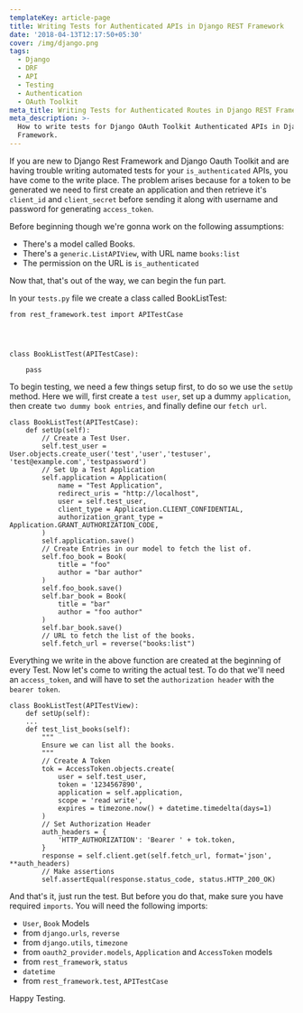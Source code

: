 ```yaml
---
templateKey: article-page
title: Writing Tests for Authenticated APIs in Django REST Framework
date: '2018-04-13T12:17:50+05:30'
cover: /img/django.png
tags:
  - Django
  - DRF
  - API
  - Testing
  - Authentication
  - OAuth Toolkit
meta_title: Writing Tests for Authenticated Routes in Django REST Framework
meta_description: >-
  How to write tests for Django OAuth Toolkit Authenticated APIs in Django REST
  Framework.
---
```

If you are new to Django Rest Framework and Django Oauth Toolkit and are having trouble writing automated tests for your `is_authenticated` APIs, you have come to the write place. The problem arises because for a token to be generated we need to first create an application and then retrieve it's `client_id` and `client_secret` before sending it along with username and password for generating `access_token`.

Before beginning though we're gonna work on the following assumptions:

* There's a model called Books.
* There's a `generic.ListAPIView`, with URL name `books:list` 
* The permission on the URL is `is_authenticated` 

Now that, that's out of the way, we can begin the fun part.

In your `tests.py` file we create a class called BookListTest:

```
from rest_framework.test import APITestCase




class BookListTest(APITestCase):

    pass
```

To begin testing, we need a few things setup first, to do so we use the `setUp` method. Here we will, first create a `test user`, set up a dummy `application`, then create `two dummy book entries`, and finally define our `fetch url`.

```
class BookListTest(APITestCase):
    def setUp(self):
        // Create a Test User.
        self.test_user = User.objects.create_user('test','user','testuser', 'test@example.com','testpassword')
        // Set Up a Test Application
        self.application = Application(
            name = "Test Application",
            redirect_uris = "http://localhost",
            user = self.test_user,
            client_type = Application.CLIENT_CONFIDENTIAL,
            authorization_grant_type = Application.GRANT_AUTHORIZATION_CODE,
        )
        self.application.save()
        // Create Entries in our model to fetch the list of.
        self.foo_book = Book(
            title = "foo"
            author = "bar author"
        )
        self.foo_book.save()
        self.bar_book = Book(
            title = "bar"
            author = "foo author"
        )
        self.bar_book.save()
        // URL to fetch the list of the books.
        self.fetch_url = reverse("books:list")
```

Everything we write in the above function are created at the beginning of every Test. Now let's come to writing the actual test. To do that we'll need an `access_token`, and will have to set the `authorization header` with the `bearer token`.

```
class BookListTest(APITestView):
    def setUp(self):
    ...
    def test_list_books(self):
        """
        Ensure we can list all the books.
        """
        // Create A Token
        tok = AccessToken.objects.create(
            user = self.test_user,
            token = '1234567890',
            application = self.application,
            scope = 'read write',
            expires = timezone.now() + datetime.timedelta(days=1)
        )
        // Set Authorization Header
        auth_headers = {
            'HTTP_AUTHORIZATION': 'Bearer ' + tok.token,
        }
        response = self.client.get(self.fetch_url, format='json', **auth_headers)
        // Make assertions
        self.assertEqual(response.status_code, status.HTTP_200_OK)
```

And that's it, just run the test. But before you do that, make sure you have required `imports`. You will need the following imports:

* `User`, `Book` Models
* from `django.urls`, `reverse`
* from `django.utils`, `timezone`
* from `oauth2_provider.models`, `Application` and `AccessToken` models
* from `rest_framework`, `status`
* `datetime`
* from `rest_framework.test`, `APITestCase`

Happy Testing.
